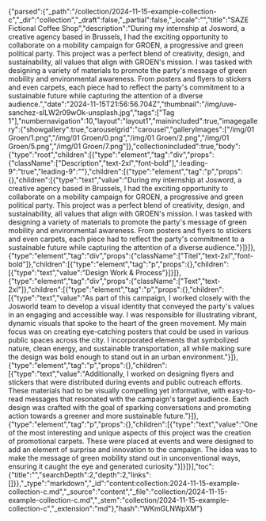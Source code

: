 {"parsed":{"_path":"/collection/2024-11-15-example-collection-c","_dir":"collection","_draft":false,"_partial":false,"_locale":"","title":"SAZE Fictional Coffee Shop","description":"During my internship at Josword, a creative agency based in Brussels, I had the exciting opportunity to collaborate on a mobility campaign for GROEN, a progressive and green political party. This project was a perfect blend of creativity, design, and sustainability, all values that align with GROEN's mission. I was tasked with designing a variety of materials to promote the party's message of green mobility and environmental awareness. From posters and flyers to stickers and even carpets, each piece had to reflect the party's commitment to a sustainable future while capturing the attention of a diverse audience.","date":"2024-11-15T21:56:56.704Z","thumbnail":"/img/uve-sanchez-sILW2r09wOk-unsplash.jpg","tags":["Tag 1"],"numbernavigation":10,"layout":"layout1","mainincluded":true,"imagegallery":{"showgallery":true,"carouselgrid":"carousel","galleryImages":["/img/01 Groen/1.png","/img/01 Groen/0.png","/img/01 Groen/2.png","/img/01 Groen/5.png","/img/01 Groen/7.png"]},"collectionincluded":true,"body":{"type":"root","children":[{"type":"element","tag":"div","props":{"className":["Description","text-2xl","font-bold"],":leading-9":"true","leading-9":""},"children":[{"type":"element","tag":"p","props":{},"children":[{"type":"text","value":"During my internship at Josword, a creative agency based in Brussels, I had the exciting opportunity to collaborate on a mobility campaign for GROEN, a progressive and green political party. This project was a perfect blend of creativity, design, and sustainability, all values that align with GROEN's mission. I was tasked with designing a variety of materials to promote the party's message of green mobility and environmental awareness. From posters and flyers to stickers and even carpets, each piece had to reflect the party's commitment to a sustainable future while capturing the attention of a diverse audience."}]}]},{"type":"element","tag":"div","props":{"className":["Titel","text-2xl","font-bold"]},"children":[{"type":"element","tag":"p","props":{},"children":[{"type":"text","value":"Design Work & Process"}]}]},{"type":"element","tag":"div","props":{"className":["Text","text-2xl"]},"children":[{"type":"element","tag":"p","props":{},"children":[{"type":"text","value":"As part of this campaign, I worked closely with the Josworld team to develop a visual identity that conveyed the party's values in an engaging and accessible way. I was responsible for illustrating vibrant, dynamic visuals that spoke to the heart of the green movement. My main focus was on creating eye-catching posters that could be used in various public spaces across the city. I incorporated elements that symbolized nature, clean energy, and sustainable transportation, all while making sure the design was bold enough to stand out in an urban environment."}]},{"type":"element","tag":"p","props":{},"children":[{"type":"text","value":"Additionally, I worked on designing flyers and stickers that were distributed during events and public outreach efforts. These materials had to be visually compelling yet informative, with easy-to-read messages that resonated with the campaign's target audience. Each design was crafted with the goal of sparking conversations and promoting action towards a greener and more sustainable future."}]},{"type":"element","tag":"p","props":{},"children":[{"type":"text","value":"One of the most interesting and unique aspects of this project was the creation of promotional carpets. These were placed at events and were designed to add an element of surprise and innovation to the campaign. The idea was to make the message of green mobility stand out in unconventional ways, ensuring it caught the eye and generated curiosity."}]}]}],"toc":{"title":"","searchDepth":2,"depth":2,"links":[]}},"_type":"markdown","_id":"content:collection:2024-11-15-example-collection-c.md","_source":"content","_file":"collection/2024-11-15-example-collection-c.md","_stem":"collection/2024-11-15-example-collection-c","_extension":"md"},"hash":"WKmGLNWpXM"}